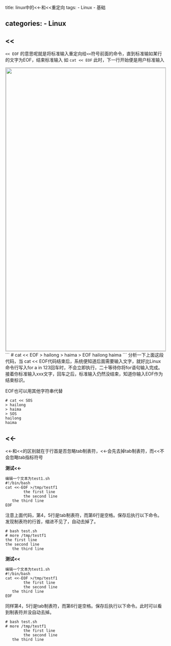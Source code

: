 

title: linux中的<<-和<<重定向
tags: 
	- Linux
	- 基础

categories:
	- Linux
-------------------


	
##    << 

`<< EOF` 的意思呢就是将标准输入重定向给`<<`符号前面的命令，直到标准输如某行的文字为EOF，结束标准输入
如    `cat << EOF` 此时，下一行开始便是用户标准输入

<img src="http://ou9e0q35h.bkt.clouddn.com/2017-08-10_235550.png" style="width:895px;border:2px solid #C6C6C6;" >
```
# cat << EOF
> hailong
> haima
> EOF
hailong
haima
```
分析一下上面这段代码，当  cat << EOF代码结束后，系统便知道后面需要输入文字，就好比Linux命令行写入for a in 123回车时，不会立即执行，二十等待你将for语句输入完成。接着你标准输入xxx文字，回车之后，标准输入仍然没结束，知道你输入EOF作为结束标识。

EOF也可以用其他字符串代替
```
# cat << SOS
> hailong
> haima
> SOS
hailong
haima
```
##   <<-
<<-和<<的区别就在于行首是否忽略tab制表符，<<-会先去掉tab制表符，而<<不会忽略tab指标符号

**测试<<-**
```
编辑一个文本为test1.sh
#!/bin/bash
cat <<-EOF >/tmp/testf1
        the first line    
        the second line
   the third line
EOF
```
注意上面代码，第4，5行是tab制表符，而第6行是空格。保存后执行以下命令。发现制表符的行首，缩进不见了，自动去掉了。
```
# bash test.sh 
# more /tmp/testf1
the first line
the second line
   the third line
```

**测试<<**

```
编辑一个文本为test1.sh
#!/bin/bash
cat <<-EOF >/tmp/testf1
        the first line    
        the second line
   the third line
EOF
```
同样第4，5行是tab制表符，而第6行是空格。保存后执行以下命令。此时可以看到制表符并没自动去掉。
```
# bash test.sh 
# more /tmp/testf1        
        the first line
        the second line
   the third line
```
